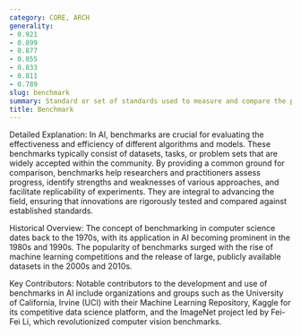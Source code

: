 ```yaml
---
category: CORE, ARCH
generality:
- 0.921
- 0.899
- 0.877
- 0.855
- 0.833
- 0.811
- 0.789
slug: benchmark
summary: Standard or set of standards used to measure and compare the performance of algorithms, models, or systems.
title: Benchmark
---
```


Detailed Explanation: In AI, benchmarks are crucial for evaluating the effectiveness and efficiency of different algorithms and models. These benchmarks typically consist of datasets, tasks, or problem sets that are widely accepted within the community. By providing a common ground for comparison, benchmarks help researchers and practitioners assess progress, identify strengths and weaknesses of various approaches, and facilitate replicability of experiments. They are integral to advancing the field, ensuring that innovations are rigorously tested and compared against established standards.

Historical Overview: The concept of benchmarking in computer science dates back to the 1970s, with its application in AI becoming prominent in the 1980s and 1990s. The popularity of benchmarks surged with the rise of machine learning competitions and the release of large, publicly available datasets in the 2000s and 2010s.

Key Contributors: Notable contributors to the development and use of benchmarks in AI include organizations and groups such as the University of California, Irvine (UCI) with their Machine Learning Repository, Kaggle for its competitive data science platform, and the ImageNet project led by Fei-Fei Li, which revolutionized computer vision benchmarks.